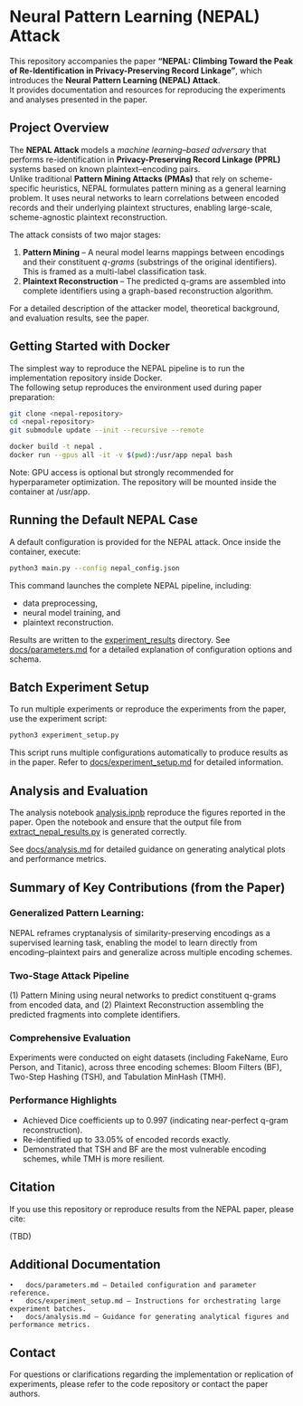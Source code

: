 # Neural Pattern Learning (NEPAL) Attack

This repository accompanies the paper **“NEPAL: Climbing Toward the Peak of Re-Identification in Privacy-Preserving Record Linkage”**, which introduces the **Neural Pattern Learning (NEPAL) Attack**.  
It provides documentation and resources for reproducing the experiments and analyses presented in the paper.


## Project Overview

The **NEPAL Attack** models a *machine learning–based adversary* that performs re-identification in **Privacy-Preserving Record Linkage (PPRL)** systems based on known plaintext–encoding pairs.  
Unlike traditional **Pattern Mining Attacks (PMAs)** that rely on scheme-specific heuristics, NEPAL formulates pattern mining as a general learning problem. It uses neural networks to learn correlations between encoded records and their underlying plaintext structures, enabling large-scale, scheme-agnostic plaintext reconstruction.

The attack consists of two major stages:

1. **Pattern Mining** – A neural model learns mappings between encodings and their constituent *q-grams* (substrings of the original identifiers). This is framed as a multi-label classification task.
2. **Plaintext Reconstruction** – The predicted q-grams are assembled into complete identifiers using a graph-based reconstruction algorithm.

For a detailed description of the attacker model, theoretical background, and evaluation results, see the paper.


## Getting Started with Docker

The simplest way to reproduce the NEPAL pipeline is to run the implementation repository inside Docker.  
The following setup reproduces the environment used during paper preparation:

```bash
git clone <nepal-repository>
cd <nepal-repository>
git submodule update --init --recursive --remote

docker build -t nepal .
docker run --gpus all -it -v $(pwd):/usr/app nepal bash
```
Note: GPU access is optional but strongly recommended for hyperparameter optimization.
The repository will be mounted inside the container at /usr/app.


## Running the Default NEPAL Case

A default configuration is provided for the NEPAL attack.
Once inside the container, execute:
```bash
python3 main.py --config nepal_config.json
```
This command launches the complete NEPAL pipeline, including:
- data preprocessing,
- neural model training, and
- plaintext reconstruction.

Results are written to the [experiment_results](experiment_results) directory.
See [docs/parameters.md](docs/parameters.md) for a detailed explanation of configuration options and schema.



## Batch Experiment Setup

To run multiple experiments or reproduce the experiments from the paper, use the experiment script:
```bash
python3 experiment_setup.py
```
This script runs multiple configurations automatically to produce results as in the paper.
Refer to [docs/experiment_setup.md](docs/experiment_setup.md) for detailed information.


## Analysis and Evaluation

The analysis notebook [analysis.ipnb](analysis.ipnb) reproduce the figures reported in the paper.
Open the notebook and ensure that the output file from [extract_nepal_results.py](extract_nepal_results.py) is generated correctly.

See [docs/analysis.md](docs/analysis.md) for detailed guidance on generating analytical plots and performance metrics.


## Summary of Key Contributions (from the Paper)
### Generalized Pattern Learning:
NEPAL reframes cryptanalysis of similarity-preserving encodings as a supervised learning task, enabling the model to learn directly from encoding–plaintext pairs and generalize across multiple encoding schemes.
### Two-Stage Attack Pipeline 
(1) Pattern Mining using neural networks to predict constituent q-grams from encoded data, and
(2) Plaintext Reconstruction assembling the predicted fragments into complete identifiers.
### Comprehensive Evaluation 
Experiments were conducted on eight datasets (including FakeName, Euro Person, and Titanic), across three encoding schemes:
Bloom Filters (BF), Two-Step Hashing (TSH), and Tabulation MinHash (TMH).
### Performance Highlights 
- Achieved Dice coefficients up to 0.997 (indicating near-perfect q-gram reconstruction).
- Re-identified up to 33.05% of encoded records exactly.
- Demonstrated that TSH and BF are the most vulnerable encoding schemes, while TMH is more resilient.


## Citation

If you use this repository or reproduce results from the NEPAL paper, please cite:

(TBD)



## Additional Documentation
	•	docs/parameters.md – Detailed configuration and parameter reference.
	•	docs/experiment_setup.md – Instructions for orchestrating large experiment batches.
	•	docs/analysis.md – Guidance for generating analytical figures and performance metrics.


## Contact

For questions or clarifications regarding the implementation or replication of experiments, please refer to the code repository or contact the paper authors.